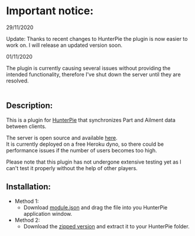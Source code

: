 # Important notice:
29/11/2020

Update: Thanks to recent changes to HunterPie the plugin is now easier to work on. I will release an updated version soon.

01/11/2020

The plugin is currently causing several issues without providing the intended functionality, therefore I've shut down the server until they are resolved.<br><br>



Description:
--------------
This is a plugin for [HunterPie](https://github.com/Haato3o/HunterPie) that synchronizes Part and Ailment data between clients.

The server is open source and available [here](https://github.com/Kaedras/mhwsync).<br>
It is currently deployed on a free Heroku dyno, so there could be performance issues if the number of users becomes too high.

Please note that this plugin has not undergone extensive testing yet as I can't test it properly without the help of other players.

Installation:
---------------
- Method 1:
	- Download [module.json](https://raw.githubusercontent.com/Kaedras/HunterPie-SyncPlugin/master/module.json) and drag the file into you HunterPie application window.
- Method 2:
	- Download the [zipped version](https://raw.githubusercontent.com/Kaedras/HunterPie-SyncPlugin/master/Release.zip) and extract it to your HunterPie folder.
